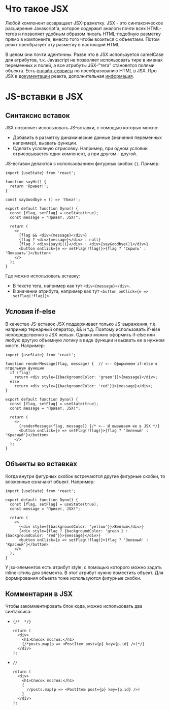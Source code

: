 # Что такое JSX

Любой компонент возвращает JSX-разметку. JSX - это синтаксическое расширение Javascript'а, которое содержит аналоги почти всех HTML-тегов и позволяет удобным образом писать HTML-подобную разметку прямо в компоненте, вместо того чтобы возиться с объектами. Потом реакт преобразует эту разметку в настоящий HTML.

В целом они почти идентичны. Разве что в JSX используется camelCase для атрибутов, т.к. Javascript не позволяет использовать тире в именах переменных и полей, а все атрибуты JSX-"тега" становятся полями объекта. Есть [онлайн-сервисы](https://transform.tools/html-to-jsx) по преобразованию HTML в JSX. Про JSX в [документации](https://react.dev/learn/writing-markup-with-jsx#1-return-a-single-root-element) реакта, дополнительная [информация](https://react.dev/reference/react-dom/components/common).

# JS-вставки в JSX

## Синтаксис вставок

JSX позволяет использовать JS-вставки, с помощью которых можно:

* Добавить в разметку динамические данные (значения переменных например), вызвать функции.
* Сделать условную отрисовку. Например, при одном условии отрисовывается один компонент, а при другом - другой.

JS-вставки делаются с использованием фигурных скобок `{}`. Пример:

```react
import {useState} from 'react';

function sayHi() {
  return 'Привет!';
}

const sayGoodbye = () => 'Пока!';

export default function Dyno() {
  const [flag, setFlag] = useState(true);
  const message = "Привет, JSX!";

  return (
    <>
      {flag && <div>{message}</div>}
      {flag ? <div>{message}</div> : null}
      {flag ? <div>{sayHi()}</div> : <div>{sayGoodbye()}</div>}
      <button onClick={e => setFlag(!flag)}>{flag ? 'Скрыть' : 'Показать'}</button>
    </>
  );
}
```

Где можно использовать вставку:

* В тексте тега, например как тут `<div>{message}</div>`.
* В значении атрибута, например как тут `<button onClick={e => setFlag(!flag)}>`

## Условия if-else

В качестве JS-вставок JSX поддерживает только JS-выражения, т.е. например тернарный оператор, && и т.д. Поэтому использовать if-else непосредственно в JSX нельзя. Однако можно оформить if-else или любую другую объемную логику в виде функции и вызвать ее в нужном месте. Например:

```react
import {useState} from 'react';

function renderMessage(flag, message) {  // <-- Оформляем if-else в отдельную функцию
  if (flag)
    return <div style={{backgroundColor: 'green'}}>{message}</div>;
  else
    return <div style={{backgroundColor: 'red'}}>{message}</div>;
}

export default function Dyno() {
  const [flag, setFlag] = useState(true);
  const message = "Привет, JSX!";

  return (
    <>
      {renderMessage(flag, message)} {/* <-- И вызываем ее в JSX */}
      <button onClick={e => setFlag(!flag)}>{flag ? 'Зеленый' : 'Красный'}</button>
    </>
  );
}
```



## Объекты во вставках

Когда внутри фигурных скобок встречаются другие фигурные скобки, то вложенные означают объект. Например:

```react
import {useState} from 'react';

export default function Dyno() {
  const [flag, setFlag] = useState(true);
  const message = "Привет, JSX!";

  return (
    <>
      {<div style={{backgroundColor: 'yellow'}}>Желтый</div>}
      {<div style={flag ? {backgroundColor: 'green'} : {backgroundColor: 'red'}}>{message}</div>}
      <button onClick={e => setFlag(!flag)}>{flag ? 'Зеленый' : 'Красный'}</button>
    </>
  );
}
```

У jsx-элементов есть атрибут style, с помощью которого можно задать inline-стиль для элемента. В этот атрибут нужно поместить объект. Для формирования объекта тоже используются фигурные скобки.

## Комментарии в JSX

Чтобы закомментировать блок кода, можно использовать два синтаксиса:

* `{/*  */}`

  ```react
  return (
    <div>
      <h1>Список постов:</h1>
      {/*posts.map(p => <PostItem post={p} key={p.id} />)*/}
    </div>
  );
  ```

* `//`

  ```react
  return (
    <div>
      <h1>Список постов:</h1>
      {
        //posts.map(p => <PostItem post={p} key={p.id} />)
      }
    </div>
  );
  ```

  

